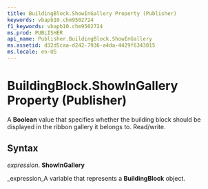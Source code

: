 ```yaml
---
title: BuildingBlock.ShowInGallery Property (Publisher)
keywords: vbapb10.chm9502724
f1_keywords: vbapb10.chm9502724
ms.prod: PUBLISHER
api_name: Publisher.BuildingBlock.ShowInGallery
ms.assetid: d32d5caa-d242-7936-a4da-4429f6343015
ms.locale: en-US
---
```



# BuildingBlock.ShowInGallery Property (Publisher)

A  **Boolean** value that specifies whether the building block should be displayed in the ribbon gallery it belongs to. Read/write.


## Syntax

 _expression_. **ShowInGallery**

 _expression_A variable that represents a  **BuildingBlock** object.


